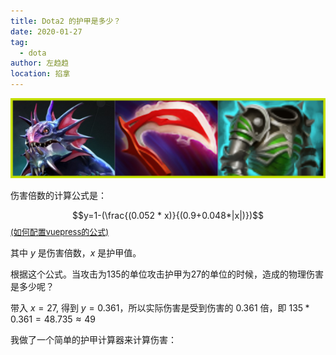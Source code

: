 ```yaml
---
title: Dota2 的护甲是多少？ 
date: 2020-01-27
tag: 
  - dota
author: 左趋趋
location: 掐拿
---
```


![护甲之力](./armor.png)

伤害倍数的计算公式是：

$$y=1-(\frac{(0.052 * x)}{(0.9+0.048*|x|)})$$ 
<font size=2> [(如何配置vuepress的公式)](
http://yaje.fun/tools/vuepress_website.html) </font>

其中 $y$ 是伤害倍数，$x$ 是护甲值。

根据这个公式。当攻击为135的单位攻击护甲为27的单位的时候，造成的物理伤害是多少呢？

带入 $x=27$, 得到 $y=0.361$，所以实际伤害是受到伤害的 0.361 倍，即 $135*0.361=48.735\approx49$

我做了一个简单的护甲计算器来计算伤害：

<ArmorCalculator/>
